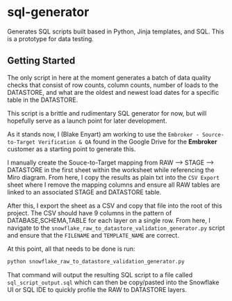 # sql-generator
Generates SQL scripts built based in Python, Jinja templates, and SQL. This is a prototype for data testing.

## Getting Started
The only script in here at the moment generates a batch of data quality checks that consist of row counts, column counts, number of loads to the DATASTORE, and what are the oldest and newest load dates for a specific table in the DATASTORE.

This script is a brittle and rudimentary SQL generator for now, but will hopefully serve as a launch point for later development.

As it stands now, I (Blake Enyart) am working to use the `Embroker - Source-to-Target Verification & QA` found in the Google Drive for the **Embroker** customer as a starting point to generate this.

I manually create the Souce-to-Target mapping from RAW --> STAGE --> DATASTORE in the first sheet within the worksheet while referencing the Miro diagram. From here, I copy the results as plain txt into the `CSV Export` sheet where I remove the mapping columns and ensure all RAW tables are linked to an associated STAGE and DATASTORE table. 

After this, I export the sheet as a CSV and copy that file into the root of this project. The CSV should have 9 columns in the pattern of DATABASE,SCHEMA,TABLE for each layer on a single row. From here, I navigate to the `snowflake_raw_to_datastore_validation_generator.py` script and ensure that the `FILENAME` and `TEMPLATE_NAME` are correct.

At this point, all that needs to be done is run:

```bash
python snowflake_raw_to_datastore_validation_generator.py
```

That command will output the resulting SQL script to a file called `sql_script_output.sql` which can then be copy/pasted into the Snowflake UI or SQL IDE to quickly profile the RAW to DATASTORE layers.
